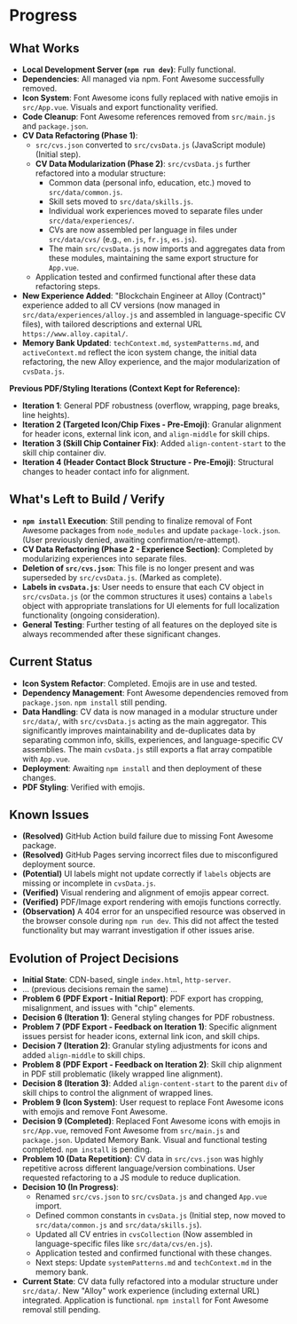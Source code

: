 # Progress

## What Works

- **Local Development Server (`npm run dev`)**: Fully functional.
- **Dependencies**: All managed via npm. Font Awesome successfully removed.
- **Icon System**: Font Awesome icons fully replaced with native emojis in `src/App.vue`. Visuals and export functionality verified.
- **Code Cleanup**: Font Awesome references removed from `src/main.js` and `package.json`.
- **CV Data Refactoring (Phase 1)**:
    - `src/cvs.json` converted to `src/cvsData.js` (JavaScript module) (Initial step).
    - **CV Data Modularization (Phase 2)**: `src/cvsData.js` further refactored into a modular structure:
        - Common data (personal info, education, etc.) moved to `src/data/common.js`.
        - Skill sets moved to `src/data/skills.js`.
        - Individual work experiences moved to separate files under `src/data/experiences/`.
        - CVs are now assembled per language in files under `src/data/cvs/` (e.g., `en.js`, `fr.js`, `es.js`).
        - The main `src/cvsData.js` now imports and aggregates data from these modules, maintaining the same export structure for `App.vue`.
    - Application tested and confirmed functional after these data refactoring steps.
- **New Experience Added**: "Blockchain Engineer at Alloy (Contract)" experience added to all CV versions (now managed in `src/data/experiences/alloy.js` and assembled in language-specific CV files), with tailored descriptions and external URL `https://www.alloy.capital/`.
- **Memory Bank Updated**: `techContext.md`, `systemPatterns.md`, and `activeContext.md` reflect the icon system change, the initial data refactoring, the new Alloy experience, and the major modularization of `cvsData.js`.

**Previous PDF/Styling Iterations (Context Kept for Reference):**
- **Iteration 1**: General PDF robustness (overflow, wrapping, page breaks, line heights).
- **Iteration 2 (Targeted Icon/Chip Fixes - Pre-Emoji)**: Granular alignment for header icons, external link icon, and `align-middle` for skill chips.
- **Iteration 3 (Skill Chip Container Fix)**: Added `align-content-start` to the skill chip container div.
- **Iteration 4 (Header Contact Block Structure - Pre-Emoji)**: Structural changes to header contact info for alignment.

## What's Left to Build / Verify

- **`npm install` Execution**: Still pending to finalize removal of Font Awesome packages from `node_modules` and update `package-lock.json`. (User previously denied, awaiting confirmation/re-attempt).
- **CV Data Refactoring (Phase 2 - Experience Section)**: Completed by modularizing experiences into separate files.
- **Deletion of `src/cvs.json`**: This file is no longer present and was superseded by `src/cvsData.js`. (Marked as complete).
- **Labels in `cvsData.js`**: User needs to ensure that each CV object in `src/cvsData.js` (or the common structures it uses) contains a `labels` object with appropriate translations for UI elements for full localization functionality (ongoing consideration).
- **General Testing**: Further testing of all features on the deployed site is always recommended after these significant changes.

## Current Status

- **Icon System Refactor**: Completed. Emojis are in use and tested.
- **Dependency Management**: Font Awesome dependencies removed from `package.json`. `npm install` still pending.
- **Data Handling**: CV data is now managed in a modular structure under `src/data/`, with `src/cvsData.js` acting as the main aggregator. This significantly improves maintainability and de-duplicates data by separating common info, skills, experiences, and language-specific CV assemblies. The main `cvsData.js` still exports a flat array compatible with `App.vue`.
- **Deployment**: Awaiting `npm install` and then deployment of these changes.
- **PDF Styling**: Verified with emojis.

## Known Issues

- **(Resolved)** GitHub Action build failure due to missing Font Awesome package.
- **(Resolved)** GitHub Pages serving incorrect files due to misconfigured deployment source.
- **(Potential)** UI labels might not update correctly if `labels` objects are missing or incomplete in `cvsData.js`.
- **(Verified)** Visual rendering and alignment of emojis appear correct.
- **(Verified)** PDF/Image export rendering with emojis functions correctly.
- **(Observation)** A 404 error for an unspecified resource was observed in the browser console during `npm run dev`. This did not affect the tested functionality but may warrant investigation if other issues arise.

## Evolution of Project Decisions

- **Initial State**: CDN-based, single `index.html`, `http-server`.
- ... (previous decisions remain the same) ...
- **Problem 6 (PDF Export - Initial Report)**: PDF export has cropping, misalignment, and issues with "chip" elements.
- **Decision 6 (Iteration 1)**: General styling changes for PDF robustness.
- **Problem 7 (PDF Export - Feedback on Iteration 1)**: Specific alignment issues persist for header icons, external link icon, and skill chips.
- **Decision 7 (Iteration 2)**: Granular styling adjustments for icons and added `align-middle` to skill chips.
- **Problem 8 (PDF Export - Feedback on Iteration 2)**: Skill chip alignment in PDF still problematic (likely wrapped line alignment).
- **Decision 8 (Iteration 3)**: Added `align-content-start` to the parent `div` of skill chips to control the alignment of wrapped lines.
- **Problem 9 (Icon System)**: User request to replace Font Awesome icons with emojis and remove Font Awesome.
- **Decision 9 (Completed)**: Replaced Font Awesome icons with emojis in `src/App.vue`, removed Font Awesome from `src/main.js` and `package.json`. Updated Memory Bank. Visual and functional testing completed. `npm install` is pending.
- **Problem 10 (Data Repetition)**: CV data in `src/cvs.json` was highly repetitive across different language/version combinations. User requested refactoring to a JS module to reduce duplication.
- **Decision 10 (In Progress)**:
    - Renamed `src/cvs.json` to `src/cvsData.js` and changed `App.vue` import.
    - Defined common constants in `cvsData.js` (Initial step, now moved to `src/data/common.js` and `src/data/skills.js`).
    - Updated all CV entries in `cvsCollection` (Now assembled in language-specific files like `src/data/cvs/en.js`).
    - Application tested and confirmed functional with these changes.
    - Next steps: Update `systemPatterns.md` and `techContext.md` in the memory bank.
- **Current State**: CV data fully refactored into a modular structure under `src/data/`. New "Alloy" work experience (including external URL) integrated. Application is functional. `npm install` for Font Awesome removal still pending.
